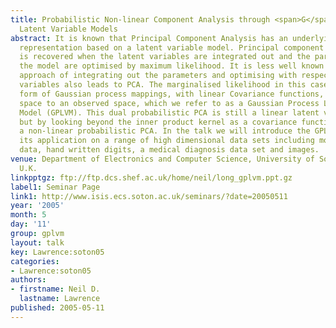 ```yaml
---
title: Probabilistic Non-linear Component Analysis through <span>G</span>aussian Process
  Latent Variable Models
abstract: It is known that Principal Component Analysis has an underlying probabilistic
  representation based on a latent variable model. Principal component analysis (PCA)
  is recovered when the latent variables are integrated out and the parameters of
  the model are optimised by maximum likelihood. It is less well known that the dual
  approach of integrating out the parameters and optimising with respect to the latent
  variables also leads to PCA. The marginalised likelihood in this case takes the
  form of Gaussian process mappings, with linear Covariance functions, from a latent
  space to an observed space, which we refer to as a Gaussian Process Latent Variable
  Model (GPLVM). This dual probabilistic PCA is still a linear latent variable model,
  but by looking beyond the inner product kernel as a covariance function we can develop
  a non-linear probabilistic PCA. In the talk we will introduce the GPLVM and illustrate
  its application on a range of high dimensional data sets including motion capture
  data, hand written digits, a medical diagnosis data set and images.
venue: Department of Electronics and Computer Science, University of Southampton,
  U.K.
linkpptgz: ftp://ftp.dcs.shef.ac.uk/home/neil/long_gplvm.ppt.gz
label1: Seminar Page
link1: http://www.isis.ecs.soton.ac.uk/seminars/?date=20050511
year: '2005'
month: 5
day: '11'
group: gplvm
layout: talk
key: Lawrence:soton05
categories:
- Lawrence:soton05
authors:
- firstname: Neil D.
  lastname: Lawrence
published: 2005-05-11
---
```

